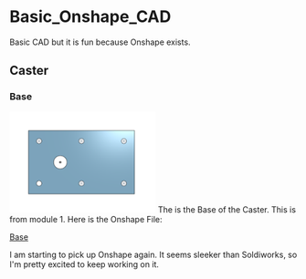 # Basic_Onshape_CAD
Basic CAD but it is fun because Onshape exists. 




 ## Caster
 
 ### Base

<img src="Images/Screenshot%202020-09-17%20at%209.12.58%20PM.png" width="256">
The is the Base of the Caster. This is from module 1.
Here is the Onshape File:

[Base](https://cvilleschools.onshape.com/documents/909b2474a58f6103309e9dba/w/e7393987f5350db3ffe9abee/e/356fc625deed1a1c59b969f8)

I am starting to pick up Onshape again. It seems sleeker than Soldiworks, so I'm pretty excited to keep working on it.
